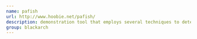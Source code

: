```yaml
---
name: pafish
url: http://www.hoobie.net/pafish/
description: demonstration tool that employs several techniques to detect sandboxes and analysis environments in the same way as malware families do. URL : http://www.hoobie.net/pafish/ Groups : blackarch blackarch-windows
group: blackarch
---
```

